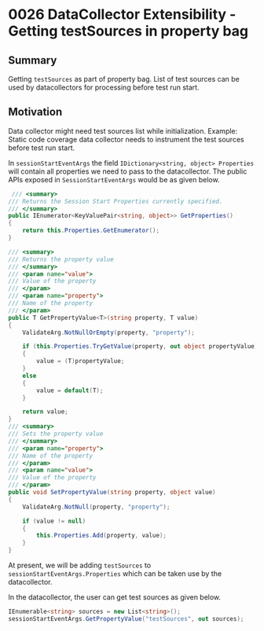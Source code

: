 # 0026 DataCollector Extensibility - Getting testSources in property bag 

## Summary
Getting `testSources` as part of property bag. List of test sources can be used by datacollectors for processing before test run start.

## Motivation
Data collector might need test sources list while initialization. Example: Static code coverage data collector needs to instrument the test sources before test run start.

In `sessionStartEventArgs` the field `IDictionary<string, object> Properties` will contain all properties we need to pass to the datacollector.
The public APIs exposed in `SessionStartEventArgs` would be as given below.
```csharp
 /// <summary>
/// Returns the Session Start Properties currently specified.
/// </summary>
public IEnumerator<KeyValuePair<string, object>> GetProperties()
{
    return this.Properties.GetEnumerator();
}

/// <summary>
/// Returns the property value
/// </summary>
/// <param name="value">
/// Value of the property
/// </param>
/// <param name="property">
/// Name of the property
/// </param>
public T GetPropertyValue<T>(string property, T value)
{
    ValidateArg.NotNullOrEmpty(property, "property");

    if (this.Properties.TryGetValue(property, out object propertyValue) && propertyValue != null)
    {
        value = (T)propertyValue;
    }
    else
    {
        value = default(T);
    }

    return value;
}
/// <summary>
/// Sets the property value
/// </summary>
/// <param name="property">
/// Name of the property
/// </param>
/// <param name="value">
/// Value of the property
/// </param>
public void SetPropertyValue(string property, object value)
{
    ValidateArg.NotNull(property, "property");

    if (value != null)
    {
        this.Properties.Add(property, value);
    }
}
```

At present, we will be adding `testSources` to `sessionStartEventArgs.Properties` which can be taken use by the datacollector.

In the datacollector, the user can get test sources as given below.
```csharp
IEnumerable<string> sources = new List<string>();
sessionStartEventArgs.GetPropertyValue("testSources", out sources);
```